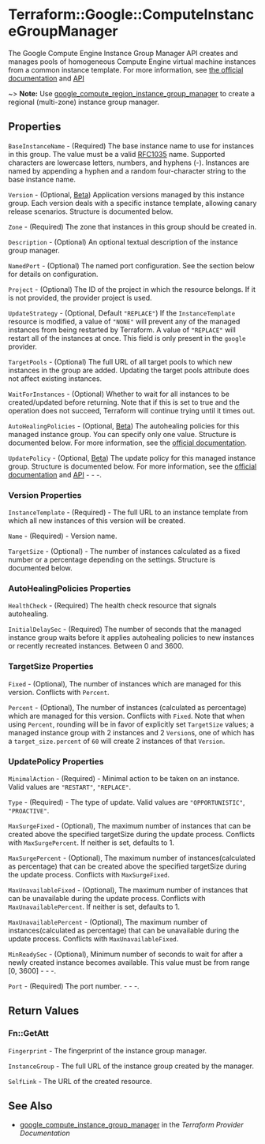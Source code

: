 # Terraform::Google::ComputeInstanceGroupManager

The Google Compute Engine Instance Group Manager API creates and manages pools
of homogeneous Compute Engine virtual machine instances from a common instance
template. For more information, see [the official documentation](https://cloud.google.com/compute/docs/instance-groups/manager)
and [API](https://cloud.google.com/compute/docs/reference/latest/instanceGroupManagers)

~> **Note:** Use [google_compute_region_instance_group_manager](/docs/providers/google/r/compute_region_instance_group_manager.html) to create a regional (multi-zone) instance group manager.

## Properties

`BaseInstanceName` - (Required) The base instance name to use for instances in this group. The value must be a valid [RFC1035](https://www.ietf.org/rfc/rfc1035.txt) name. Supported characters are lowercase letters, numbers, and hyphens (-). Instances are named by appending a hyphen and a random four-character string to the base instance name.

`Version` - (Optional, [Beta](https://terraform.io/docs/providers/google/provider_versions.html)) Application versions managed by this instance group. Each version deals with a specific instance template, allowing canary release scenarios. Structure is documented below.

`Zone` - (Required) The zone that instances in this group should be created in.

`Description` - (Optional) An optional textual description of the instance group manager.

`NamedPort` - (Optional) The named port configuration. See the section below for details on configuration.

`Project` - (Optional) The ID of the project in which the resource belongs. If it is not provided, the provider project is used.

`UpdateStrategy` - (Optional, Default `"REPLACE"`) If the `InstanceTemplate` resource is modified, a value of `"NONE"` will prevent any of the managed instances from being restarted by Terraform. A value of `"REPLACE"` will restart all of the instances at once. This field is only present in the `google` provider.

`TargetPools` - (Optional) The full URL of all target pools to which new instances in the group are added. Updating the target pools attribute does not affect existing instances.

`WaitForInstances` - (Optional) Whether to wait for all instances to be created/updated before returning. Note that if this is set to true and the operation does not succeed, Terraform will continue trying until it times out.

`AutoHealingPolicies` - (Optional, [Beta](https://terraform.io/docs/providers/google/provider_versions.html)) The autohealing policies for this managed instance group. You can specify only one value. Structure is documented below. For more information, see the [official documentation](https://cloud.google.com/compute/docs/instance-groups/creating-groups-of-managed-instances#monitoring_groups).

`UpdatePolicy` - (Optional, [Beta](https://terraform.io/docs/providers/google/provider_versions.html)) The update policy for this managed instance group. Structure is documented below. For more information, see the [official documentation](https://cloud.google.com/compute/docs/instance-groups/updating-managed-instance-groups) and [API](https://cloud.google.com/compute/docs/reference/rest/beta/instanceGroupManagers/patch) - - -.

### Version Properties

`InstanceTemplate` - (Required) - The full URL to an instance template from which all new instances of this version will be created.

`Name` - (Required) - Version name.

`TargetSize` - (Optional) - The number of instances calculated as a fixed number or a percentage depending on the settings. Structure is documented below.

### AutoHealingPolicies Properties

`HealthCheck` - (Required) The health check resource that signals autohealing.

`InitialDelaySec` - (Required) The number of seconds that the managed instance group waits before it applies autohealing policies to new instances or recently recreated instances. Between 0 and 3600.

### TargetSize Properties

`Fixed` - (Optional), The number of instances which are managed for this version. Conflicts with `Percent`.

`Percent` - (Optional), The number of instances (calculated as percentage) which are managed for this version. Conflicts with `Fixed`. Note that when using `Percent`, rounding will be in favor of explicitly set `TargetSize` values; a managed instance group with 2 instances and 2 `Version`s, one of which has a `target_size.percent` of `60` will create 2 instances of that `Version`.

### UpdatePolicy Properties

`MinimalAction` - (Required) - Minimal action to be taken on an instance. Valid values are `"RESTART"`, `"REPLACE"`.

`Type` - (Required) - The type of update. Valid values are `"OPPORTUNISTIC"`, `"PROACTIVE"`.

`MaxSurgeFixed` - (Optional), The maximum number of instances that can be created above the specified targetSize during the update process. Conflicts with `MaxSurgePercent`. If neither is set, defaults to 1.

`MaxSurgePercent` - (Optional), The maximum number of instances(calculated as percentage) that can be created above the specified targetSize during the update process. Conflicts with `MaxSurgeFixed`.

`MaxUnavailableFixed` - (Optional), The maximum number of instances that can be unavailable during the update process. Conflicts with `MaxUnavailablePercent`. If neither is set, defaults to 1.

`MaxUnavailablePercent` - (Optional), The maximum number of instances(calculated as percentage) that can be unavailable during the update process. Conflicts with `MaxUnavailableFixed`.

`MinReadySec` - (Optional), Minimum number of seconds to wait for after a newly created instance becomes available. This value must be from range [0, 3600] - - -.

`Port` - (Required) The port number. - - -.


## Return Values

### Fn::GetAtt

`Fingerprint` - The fingerprint of the instance group manager.

`InstanceGroup` - The full URL of the instance group created by the manager.

`SelfLink` - The URL of the created resource.

## See Also

* [google_compute_instance_group_manager](https://www.terraform.io/docs/providers/google/r/compute_instance_group_manager.html) in the _Terraform Provider Documentation_
